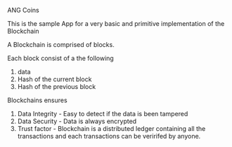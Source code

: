 ANG Coins

This is the sample App for a very basic and primitive implementation of the Blockchain

A Blockchain is comprised of blocks.

Each block consist of a the following

1. data
2. Hash of the current block
3. Hash of the previous block

Blockchains ensures

1. Data Integrity - Easy to detect if the data is been tampered
2. Data Security - Data is always encrypted
3. Trust factor - Blockchain is a distributed ledger containing all the transactions and each transactions can be veririfed by anyone.
